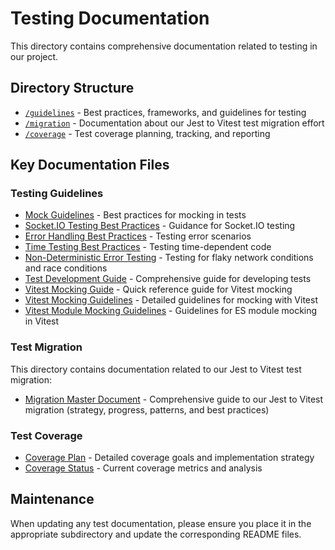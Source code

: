 # Testing Documentation

This directory contains comprehensive documentation related to testing in our project.

## Directory Structure

- [`/guidelines`](./guidelines/README.md) - Best practices, frameworks, and guidelines for testing
- [`/migration`](./migration/README.md) - Documentation about our Jest to Vitest test migration effort
- [`/coverage`](./coverage/README.md) - Test coverage planning, tracking, and reporting

## Key Documentation Files

### Testing Guidelines

- [Mock Guidelines](./guidelines/MOCK_GUIDELINES.md) - Best practices for mocking in tests
- [Socket.IO Testing Best Practices](./guidelines/SOCKETIO_TESTING_BEST_PRACTICES.md) - Guidance for Socket.IO testing
- [Error Handling Best Practices](./guidelines/ERROR_HANDLING_BEST_PRACTICES.md) - Testing error scenarios
- [Time Testing Best Practices](./guidelines/TIME_TESTING_BEST_PRACTICES.md) - Testing time-dependent code
- [Non-Deterministic Error Testing](./guidelines/NON_DETERMINISTIC_ERROR_TESTING.md) - Testing for flaky network conditions and race conditions
- [Test Development Guide](./guidelines/TEST_DEVELOPMENT_GUIDE.md) - Comprehensive guide for developing tests
- [Vitest Mocking Guide](./guidelines/VITEST_MOCKING_GUIDE.md) - Quick reference guide for Vitest mocking
- [Vitest Mocking Guidelines](./guidelines/VITEST_MOCKING_GUIDELINES.md) - Detailed guidelines for mocking with Vitest
- [Vitest Module Mocking Guidelines](./guidelines/VITEST_MODULE_MOCKING_GUIDELINES.md) - Guidelines for ES module mocking in Vitest

### Test Migration

This directory contains documentation related to our Jest to Vitest test migration:

- [Migration Master Document](./migration/README.md) - Comprehensive guide to our Jest to Vitest migration (strategy, progress, patterns, and best practices)

### Test Coverage

- [Coverage Plan](./coverage/TEST_COVERAGE_PLAN.md) - Detailed coverage goals and implementation strategy
- [Coverage Status](./coverage/TEST_COVERAGE_STATUS_2025-03-31.md) - Current coverage metrics and analysis

## Maintenance

When updating any test documentation, please ensure you place it in the appropriate subdirectory and update the corresponding README files.